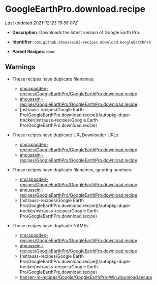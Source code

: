 # GoogleEarthPro.download.recipe

_Last updated 2021-12-23 19:58:07Z_

- **Description**: Downloads the latest version of Google Earth Pro.

- **Identifier**: `com.github.ahousseini-recipes.download.GoogleEarthPro`

- **Parent Recipes**: `None`

## Warnings

- These recipes have duplicate filenames:
    - [nmcspadden-recipes/GoogleEarthPro/GoogleEarthPro.download.recipe](/autopkg-dupe-tracker/nmcspadden-recipes/GoogleEarthPro/GoogleEarthPro.download.recipe)
    - [ahousseini-recipes/GoogleEarthPro/GoogleEarthPro.download.recipe](/autopkg-dupe-tracker/ahousseini-recipes/GoogleEarthPro/GoogleEarthPro.download.recipe)
    - [nstrauss-recipes/Google Earth Pro/GoogleEarthPro.download.recipe](/autopkg-dupe-tracker/nstrauss-recipes/Google Earth Pro/GoogleEarthPro.download.recipe)

- These recipes have duplicate URLDownloader URLs:
    - [nmcspadden-recipes/GoogleEarthPro/GoogleEarthPro.download.recipe](/autopkg-dupe-tracker/nmcspadden-recipes/GoogleEarthPro/GoogleEarthPro.download.recipe)
    - [ahousseini-recipes/GoogleEarthPro/GoogleEarthPro.download.recipe](/autopkg-dupe-tracker/ahousseini-recipes/GoogleEarthPro/GoogleEarthPro.download.recipe)

- These recipes have duplicate filenames, ignoring numbers:
    - [nmcspadden-recipes/GoogleEarthPro/GoogleEarthPro.download.recipe](/autopkg-dupe-tracker/nmcspadden-recipes/GoogleEarthPro/GoogleEarthPro.download.recipe)
    - [ahousseini-recipes/GoogleEarthPro/GoogleEarthPro.download.recipe](/autopkg-dupe-tracker/ahousseini-recipes/GoogleEarthPro/GoogleEarthPro.download.recipe)
    - [nstrauss-recipes/Google Earth Pro/GoogleEarthPro.download.recipe](/autopkg-dupe-tracker/nstrauss-recipes/Google Earth Pro/GoogleEarthPro.download.recipe)

- These recipes have duplicate NAMEs:
    - [nmcspadden-recipes/GoogleEarthPro/GoogleEarthPro.download.recipe](/autopkg-dupe-tracker/nmcspadden-recipes/GoogleEarthPro/GoogleEarthPro.download.recipe)
    - [ahousseini-recipes/GoogleEarthPro/GoogleEarthPro.download.recipe](/autopkg-dupe-tracker/ahousseini-recipes/GoogleEarthPro/GoogleEarthPro.download.recipe)
    - [nstrauss-recipes/Google Earth Pro/GoogleEarthPro.download.recipe](/autopkg-dupe-tracker/nstrauss-recipes/Google Earth Pro/GoogleEarthPro.download.recipe)
    - [hansen-m-recipes/Google/GoogleEarthPro-Win.download.recipe](/autopkg-dupe-tracker/hansen-m-recipes/Google/GoogleEarthPro-Win.download.recipe)